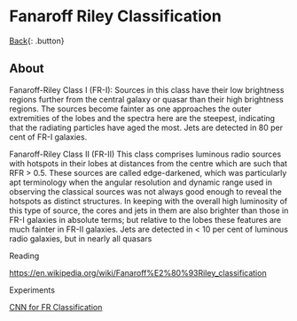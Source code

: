 # Fanaroff Riley Classification

[Back](../index.md#astronomy){: .button}

## About

Fanaroff-Riley Class I (FR-I): Sources in this class have their low brightness regions further from the central galaxy or quasar than their high brightness regions. The sources become fainter as one approaches the outer extremities of the lobes and the spectra here are the steepest, indicating that the radiating particles have aged the most. Jets are detected in 80 per cent of FR-I galaxies.

Fanaroff-Riley Class II (FR-II) This class comprises luminous radio sources with hotspots in their lobes at distances from the centre which are such that RFR > 0.5. These sources are called edge-darkened, which was particularly apt terminology when the angular resolution and dynamic range used in observing the classical sources was not always good enough to reveal the hotspots as distinct structures. In keeping with the overall high luminosity of this type of source, the cores and jets in them are also brighter than those in FR-I galaxies in absolute terms; but relative to the lobes these features are much fainter in FR-II galaxies. Jets are detected in < 10 per cent of luminous radio galaxies, but in nearly all quasars

Reading

https://en.wikipedia.org/wiki/Fanaroff%E2%80%93Riley_classification

Experiments

[CNN for FR Classification]( )
